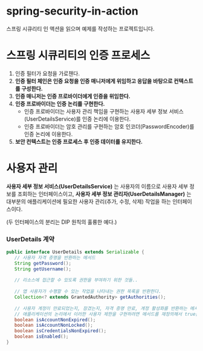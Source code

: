 # spring-security-in-action

스프링 시큐리티 인 액션을 읽으며 예제를 작성하는 프로젝트입니다.

# 스프링 시큐리티의 인증 프로세스
1. 인증 필터가 요청을 가로챈다.
2. **인증 필터 체인은 인증 요청을 인증 매니저에게 위임하고 응답을 바탕으로 컨텍스트를 구성한다.**
3. **인증 매니저는 인증 프로바이더에게 인증을 위임한다.**
4. **인증 프로바이더는 인증 논리를 구현한다.**
   - 인증 프로바이더는 사용자 관리 책임을 구현하는 사용자 세부 정보 서비스(UserDetailsService)를 인증 논리에 이용한다.
   - 인증 프로바이더는 암호 관리를 구현하는 암호 인코더(PasswordEncoder)를 인증 논리에 이용한다.
5. **보안 컨텍스트는 인증 프로세스 후 인증 데이터를 유지한다.**

# 사용자 관리

**사용자 세부 정보 서비스(UserDetailsService)** 는 사용자의 이름으로 사용자 세부 정보를 조회하는 인터페이스이고, **사용자 세부 정보 관리자(UserDetailsManager)** 는 대부분의 애플리케이션에 필요한 사용자 관리(추가, 수정, 삭제) 작업을 하는 인터페이스이다.

(두 인터페이스의 분리는 DIP 원칙의 훌륭한 예다.)

### UserDetails 계약
```java
public interface UserDetails extends Serializable {
   // 사용자 자격 증명을 반환하는 메서드
   String getPassword();
   String getUsername();
   
   // 리소스에 접근할 수 있도록 권한을 부여하기 위한 것들..
   
   // 앱 사용자가 수행할 수 있는 작업을 나타내는 권한 목록을 반환한다.
   Collection<? extends GrantedAuthority> getAuthorities(); 
   
   // 사용자 계정이 만료되었는지, 잠겼는지, 자격 증명 만료, 계정 활성화를 반환하는 메서드
   // 애플리케이션의 논리에서 이러한 사용자 제한을 구현하려면 메서드를 재정의해서 true를 반환하게 해야 한다.
   boolean isAccountNonExpired();
   boolean isAccountNonLocked();
   boolean isCredentialsNonExpired();
   boolean isEnabled();
}

```

